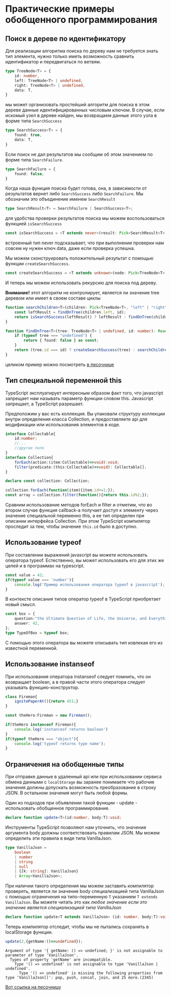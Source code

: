 # Практические примеры обобщенного программирования

## Поиск в дереве по идентификатору

Для реализации алгоритма поиска по дереву нам не требуется знать тип элемента, нужно только иметь возможность сравнить идентификатор и передвигаться по ветвям.

```typescript
type TreeNode<T> = {
    id: number,
    left: TreeNode<T> | undefined,
    right: TreeNode<T> | undefined,
    data: T,
}
```

мы может организовать простейший алгоритм для поиска в этом дереве данные идентифицированных числовым ключом. В случае, если искомый узел в дереве найден, мы возвращаем данные этого узла в форме типа `SearchSuccess`

```typescript
type SearchSuccess<T> = {
    found: true,
    data: T,
}
```

Если поиск не дал результатов мы сообщим об этом значением по форме типа `SearchFailure`.

```typescript
type SearchFailure = {
    found: false;
}
```

Когда наша функция поиска будет готова, она, в зависимости от результатов вернет либо `SearchSuccess` либо `SearchFailure`. Мы обозначим это объединение именем `SearchResult`

```typescript
type SearchResult<T> = SearchFailure | SearchSuccess<T>;
```

для удобства проверки результатов поиска мы можем воспользоваться функцией `isSearchSuccess`

```typescript
const isSearchSuccess = <T extends never>(result: Pick<SearchResult<T>, "found">):result is SearchSuccess<T> => result.found;
```

встроенный тип never подсказывает, что при выполнении проверки нам совсем ну нужен ключ data, даже если проверка успешна.

Мы можем сконструировать положительный результат с помощью функции `createSearchSuccess`.

```typescript
const createSearchSuccess = <T extends unknown>(node: Pick<TreeNode<T>,"data">) => ({ found: true, data: node.data} as const);
```

И теперь мы можем использовать рекурсию для поиска под дереву.

**Внимание!** этот алгоритм не контролирует, является ли значение tree деревом или имеет в своем составе циклы

```typescript
function searchChildren<T>(children: Pick<TreeNode<T>, "left" | "right">, id: number) {
    const leftResult = findOnTree(children.left, id);
    return isSearchSuccess(leftResult) ? leftResult : findOnTree(children.right, id);
}

function findOnTree<T>(tree: TreeNode<T> | undefined, id: number): Readonly<SearchResult<T>> {
    if (typeof tree === "undefined") {
        return { found: false } as const;
    }
    return (tree.id === id) ? createSearchSuccess(tree) : searchChildren(tree, id);
}
```

целиком пример можно посмотреть [в песочнице](https://www.typescriptlang.org/play?ssl=29&ssc=2&pln=19&pc=1#code/C4TwDgpgBAKgThCA5A9gEwgHhgPigXigG8AoKcqASzQC4oA7AVwFsAjCOAbjIoBsIAZsDrxEqDNjwAfKI3oYBlehDTcKUOJQDmAC2GwEydFlxQZchUpVqKaAIbA7I7gF8SoSFADKEO3ADGOl6M-v4QAM7hkgTEPOQCKBZ0wHCMEDbk9o7OJG4e0D5+gQBidpS8jAgxpOoJSVACdrzh6bnu4AW+AToAShGMvMDRhIXdpeWV0DKjgcGhEVG43CT+KPThwFThM0EhYZEx2FAQAB7AEPLhDBAAbhw4ABQI4QP6AAqU-gDWmDt9L4NJAAaKAAIjq8lBOAAlDRnq8tt4urM9gthnh4YMAHQQ1QrNYbKD+BAOCA7Ob7K6EI6nc6XWT0L70FAAd3oj2ZGDoH2+2EM4hMOCBoKydih0IIeAeRAaiXkyVSEBBoronIgWNFLigdiuq3WwGhywEcn8wEoaygLSKOgAwjpymgEPRJA9Ag6ndzPj9REYJLgQaD+EJQWYwZpdMAoSDqKqWOw4BKahQ9YSg8B-gjCIp5AB5eg+1323iOi5YtPRtCGuIaCDASr0Lbk1GRB5pjODCUAfigbf6gygdGzaDzBbdxadWPDegrVbcJGN9FN5obQ5HhhdKUQIn5xmi5nkgisaArsbYHFhUD6djQa14IF+yN6faGuDwSfIlAEUAe+RQX830D4EBYIWIeyhoKCibVuoCB1nADYyrig5NC0UBajqRIEsAGRodWsH1t+AFYtQBDAdQXZEiS5xNvMLYARKdBWt0druhcP6GDOrhAA)

## Тип специальной переменной this

 TypeScript  эксплуатирует интересным образом факт того, что javascript запрещает нам называть параметр функции словом this. Javascript запрещает, а  TypeScript  разрешает.

Предположим у вас есть коллекция. Вы упаковали структуру коллекции внутри определения класса Collection, и предоставляете api для модификации или использования элементов в коде.

```typescript
interface Collectable{
    id:number;
    //...
    //другие поля
}
interface Collection{
    forEach(action:(item:Collectable)=>void):void;
    filter(predicate:(this:Collectable)=>void): Collectable[];
}

declare const collection: Collection;

collection.forEach(function(item){item.id+=1;});
const array = collection.filter(function(){return this.id%2;});

```

Сравним использование методов forEach и filter и отметим, что во втором случае функция callback-а получает доступ к элементу через значение специальной переменно this, а ее тип определен при описании интерфейса Collection. При этом TypeScript компилятор проследит за тем, чтобы значение `this.id` было в доступно.

## Использование typeof

При составлении выражений javascript вы можете использовать оператора typeof. Естественно, вы может использовать его для этих же целей и в программах на typescript.

```javascript
const value = 42;
if(typeof value === 'number'){
    console.log('Пример использования оператора typeof в javascript');
}
```

В контексте описания типов оператор typeof в TypeScript приобретает новый смысл.

```typescript
const box = {
    question:"the Ultimate Question of Life, the Universe, and Everything",
    answer: 42,
};
type TypeOfBox = typeof box;

```

С помощью этого оператора вы можете описывать тип извлекая его из известной переменной.

## Использование instanseof

При использования оператора instanseof следует помнить, что он возвращает boolean, а в правой части этого оператора следует указывать функцию-конструктор.

```typescript
class Fireman{
    ignitePaperAt(){return 451;}
}

const theHero:Fireman = new Fireman();

if(theHero instanceof Fireman){
    console.log('instanceof returns boolean')
}
if(typeof theHero === "object"){
    console.log('typeof returns type name');
}
```

## Ограничения на обобщенные типы

При отправке данные в удаленный api или при использовании сервиса обмена данными с `localStorage` вы заранее понимаете что рабочие значения должны допускать возможность преобразование в строку JSON. В остальном значения могут быть любой формы.

Один из подходов при объявлении такой функции - update - использовать обобщенное программирование.

```typescript
declare function update<T>(id:number, body:T):void;
```

Инструменты TypeScript позволяют нам уточнить, что значения аргумента body должны соответствовать правилам JSON. Мы можем определить эти правила в виде типа VanillaJson.

```typescript
type VanillaJson = 
    boolean
    | number
    | string
    | null
    | {[k: string]: VanillaJson}
    | Array<VanillaJson>;
```

При наличии такого определения мы можем заставить компилятор проверять, является ли значение body специализацией типа VanillaJson с помощью ограничения на типо-переменную `T` указанием `T extends VanillaJson`. Вы можете читать это как *любое значение если это значение является специализацией типа VanillaJson*

```typescript
declare function update<T extends VanillaJson> (id: number, body:T):void;
```

Теперь компилятор отследит, чтобы мы не пытались сохранять в localStorage функции.

```typescript
update(2,{getName:()=>undefined});
```

```text
Argument of type '{ getName: () => undefined; }' is not assignable to parameter of type 'VanillaJson'.
  Types of property 'getName' are incompatible.
    Type '() => undefined' is not assignable to type 'VanillaJson | undefined'.
      Type '() => undefined' is missing the following properties from type 'VanillaJson[]': pop, push, concat, join, and 25 more.(2345)
```

[Вот ссылка на песочницу](https://www.typescriptlang.org/play?ssl=12&ssc=35&pln=1&pc=1#code/C4TwDgpgBAaghgOwJYBsVwFIGcD2CoC8UAUFGVAEY44oSKnkA+UCArgLYUQBODZzWYNyQIA5nyjM2aCcwDeAbQDWALiiDhYgLpr4yNJlwIAvrKgBBbtzggAPHtTpseAHwBuYsQAmEAMbpuaAAzVgRfYCQ8KFYwLzhgCFsAFSgIAA8EhC8sWERHQ1coAAokLzU2Th4AGkocLxAVJIBKFQA3HFKPYhi4hKKARiq5BDh2CDUAIgQIHAnjJo8e+IgigCYh0QhgADlR8aKmghdQnyCRCC95tyA)
